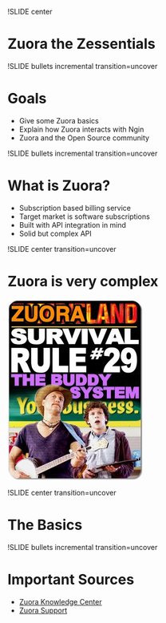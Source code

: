 !SLIDE center

# Zuora the Zessentials

!SLIDE bullets incremental transition=uncover

# Goals
* Give some Zuora basics
* Explain how Zuora interacts with Ngin
* Zuora and the Open Source community


!SLIDE bullets incremental transition=uncover

# What is Zuora?

* Subscription based billing service
* Target market is software subscriptions
* Built with API integration in mind
* Solid but complex API


!SLIDE center transition=uncover

# Zuora is very complex
![It's too dangerous to go alone](../funny_images/buddy-system.jpg)

!SLIDE center transition=uncover

# The Basics

!SLIDE bullets incremental transition=uncover

# Important Sources

* [Zuora Knowledge Center](http://knowledgecenter.zuora.com/)
* [Zuora Support](https://support.zuora.com/)



